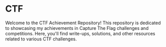 # CTF
Welcome to the CTF Achievement Repository! This repository is dedicated to showcasing my achievements in Capture The Flag challenges and competitions. Here, you'll find write-ups, solutions, and other resources related to various CTF challenges.

